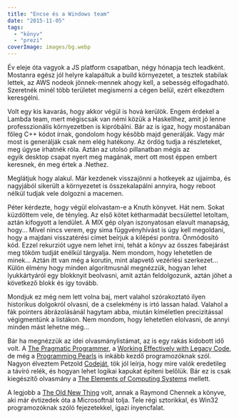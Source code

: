 ```yaml
---
title: "Encse és a Windows team"
date: "2015-11-05"
tags: 
  - "könyv"
  - "prezi"
coverImage: images/bg.webp
---
```


Év eleje óta vagyok a JS platform csapatban, négy hónapja tech leadként. Mostanra egész jól helyre kalapáltuk a build környezetet, a tesztek stabilak lettek, az AWS nodeok jönnek-mennek ahogy kell, a sebesség elfogadható. Szeretnék minél több területet megismerni a cégen belül, ezért elkezdtem keresgélni.

Volt egy kis kavarás, hogy akkor végül is hová kerülök. Engem érdekel a Lambda team, mert mégiscsak van némi közük a Haskellhez, amit jó lenne professzionális környezetben is kipróbálni. Bár az is igaz, hogy mostanában főleg C++ kódot írnak, gondolom hogy később majd generálják. Vagy már most is generálják csak nem elég hatékony. Az ördög tudja a részleteket, meg úgyse írhatnék róla. Aztán az utolsó pillanatban mégis az egyik desktop csapat nyert meg magának, mert ott most éppen embert keresnek, én meg értek a .Nethez.

Meglátjuk hogy alakul. Már kezdenek visszajönni a hotkeyek az ujjaimba, és nagyjából sikerült a környezetet is összekalapálni annyira, hogy reboot nélkül tudjak vele dolgozni a macemen.

Péter kérdezte, hogy végül elolvastam-e a Knuth könyvet. Hát nem. Sokat küzdöttem vele, de tényleg. Az első kötet kétharmadát becsülettel letoltam, aztán kifogyott a lendület. A MIX gép olyan iszonyatosan elavult manapság, hogy... Mivel nincs verem, egy sima függvényhívást is úgy kell megoldani, hogy a majdani visszatérési címet beírjuk a kilépési pontra. Önmódosító kód. Ezzel rekurziót ugye nem lehet írni, tehát a könyv az összes fabejárást meg tököm tudját enélkül tárgyalja. Nem mondom, hogy lehetetlen de minek... Aztán itt van még a korutin, mint alapvető vezérlési szerkezet... Külön élmény hogy minden algoritmusnál megnézzük, hogyan lehet lyukkártyáról egy blokknyit beolvasni, amit aztán feldolgozunk, aztán jöhet a következő blokk és így tovább.

Mondjuk ez még nem lett volna baj, mert valahol szórakoztató ilyen historikus dolgokról olvasni, de a cselekmény is irtó lassan halad. Valahol a fák pointers ábrázolásánál hagytam abba, miután kíméletlen precizitással végigmentünk a listákon. Nem mondom, hogy lehetetlen elolvasni, de annyi minden mást lehetne még...

Bár ha megnézzük az idei olvasmánylistámat, az is egy rakás kidobott idő volt. A [The Pragmatic Programmer](http://www.amazon.com/The-Pragmatic-Programmer-Journeyman-Master/dp/020161622X), a [Working Effectively with Legacy Code](http://www.amazon.com/Working-Effectively-Legacy-Michael-Feathers/dp/0131177052), de még a [Programming Pearls](http://www.amazon.com/Programming-Pearls-2nd-Edition-Bentley/dp/0201657880) is inkább kezdő programozóknak szól. Nagyon élveztem Petzold [Codeját](http://www.amazon.com/Code-Language-Computer-Hardware-Software/dp/0735611319), tök jól leírja, hogy mire valók eredetileg a távíró relék, és hogyan lehet logikai kapukat építeni belőlük. Bár ez is csak kiegészítő olvasmány a [The Elements of Computing Systems](http://www.amazon.com/The-Elements-Computing-Systems-Principles/dp/0262640686) mellett.

A legjobb a [The Old New Thing](http://www.amazon.com/The-Old-New-Thing-Development/dp/0321440307) volt, annak a Raymond Chennek a könyve, aki már évtizedek óta a Microsoftnál tolja. Tele régi sztorikkal, és Win32 programozóknak szóló fejezetekkel, igazi ínyencfalat.
